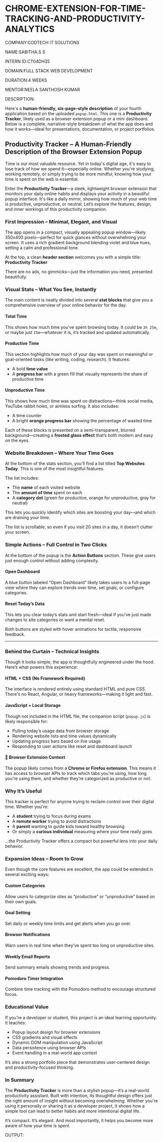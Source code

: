 # CHROME-EXTENSION-FOR-TIME-TRACKING-AND-PRODUCTIVITY-ANALYTICS

COMPANY:CODTECH IT SOLUTIONS

NAME:SABITHA.S S

INTERN ID:CT04DH35

DOMAIN:FULL STACK WEB DEVELOPMENT

DURATION:4 WEEKS

MENTOR:NEELA SANTHOSH KUMAR

DESCRIPTION:

Here's a **human-friendly, six-page-style description** of your fourth application based on the uploaded `popup.html`. This one is a **Productivity Tracker**, likely used as a browser extension popup or a mini dashboard. Below is a complete, narrative-style breakdown of what the app does and how it works—ideal for presentations, documentation, or project portfolios.

## Productivity Tracker – A Human-Friendly Description of the Browser Extension Popup

Time is our most valuable resource. Yet in today's digital age, it's easy to lose track of how we spend it—especially online. Whether you're studying, working remotely, or simply trying to be more mindful, knowing how your time is spent on the web is essential.

Enter the **Productivity Tracker**—a sleek, lightweight browser extension that monitors your daily online habits and displays your activity in a beautiful popup interface. It's like a daily mirror, showing how much of your web time is productive, unproductive, or neutral. Let’s explore the features, design, and inner workings of this productivity companion.

### First Impression – Minimal, Elegant, and Visual

The app opens in a compact, visually appealing popup window—likely 350x400 pixels—perfect for quick glances without overwhelming your screen. It uses a rich gradient background blending violet and blue hues, setting a calm and professional tone.

At the top, a clean **header section** welcomes you with a simple title:
 **Productivity Tracker**

There are no ads, no gimmicks—just the information you need, presented beautifully.

### Visual Stats – What You See, Instantly

The main content is neatly divided into several **stat blocks** that give you a comprehensive overview of your online behavior for the day.

####  Total Time

This shows how much time you’ve spent browsing today. It could be `3h 25m`, or maybe just `15m`—whatever it is, it’s tracked and updated automatically.

####  Productive Time

This section highlights how much of your day was spent on meaningful or goal-oriented tasks (like writing, coding, research). It features:

* A bold **time value**
* A **progress bar** with a green fill that visually represents the share of productive time

####  Unproductive Time

This shows how much time was spent on distractions—think social media, YouTube rabbit holes, or aimless surfing. It also includes:

* A time counter
* A bright **orange progress bar** showing the percentage of wasted time

Each of these blocks is presented on a semi-transparent, blurred background—creating a **frosted glass effect** that’s both modern and easy on the eyes.


### Website Breakdown – Where Your Time Goes

At the bottom of the stats section, you'll find a list titled **Top Websites Today**. This is one of the most insightful features.

The list includes:

* The **name** of each visited website
* The **amount of time** spent on each
* A **category dot** (green for productive, orange for unproductive, gray for neutral)

This lets you quickly identify which sites are boosting your day—and which are draining your time.

The list is scrollable, so even if you visit 20 sites in a day, it doesn’t clutter your screen.

### Simple Actions – Full Control in Two Clicks

At the bottom of the popup is the **Action Buttons** section. These give users just enough control without adding complexity.

####  Open Dashboard

A blue button labeled “Open Dashboard” likely takes users to a full-page view where they can explore trends over time, set goals, or configure categories.

####  Reset Today’s Data

This lets you clear today’s stats and start fresh—ideal if you’ve just made changes to site categories or want a mental reset.

Both buttons are styled with hover animations for tactile, responsive feedback.

---

### Behind the Curtain – Technical Insights

Though it looks simple, the app is thoughtfully engineered under the hood. Here’s what powers this experience:

####  HTML + CSS (No Framework Required)

The interface is rendered entirely using standard HTML and pure CSS. There's no React, Angular, or heavy frameworks—making it light and fast.

####  JavaScript + Local Storage

Though not included in the HTML file, the companion script (`popup.js`) is likely responsible for:

* Pulling today’s usage data from browser storage
* Rendering website lists and time values dynamically
* Updating progress bars based on live usage
* Responding to user actions like reset and dashboard launch

#### 🧩 Browser Extension Context

The popup likely comes from a **Chrome or Firefox extension**. This means it has access to browser APIs to track which tabs you're using, how long you're using them, and whether they’re categorized as productive or not.


### Why It’s Useful

This tracker is perfect for anyone trying to reclaim control over their digital time. Whether you're:

* A **student** trying to focus during exams
* A **remote worker** trying to avoid distractions
* A **parent** wanting to guide kids toward healthy browsing
* Or simply a **curious individual** measuring where your time really goes

…the Productivity Tracker offers a compact but powerful lens into your daily behavior.


### Expansion Ideas – Room to Grow

Even though the core features are excellent, the app could be extended in several exciting ways:

####  Custom Categories

Allow users to categorize sites as “productive” or “unproductive” based on their own goals.

####  Goal Setting

Set daily or weekly time limits and get alerts when you go over.

####  Browser Notifications

Warn users in real time when they’ve spent too long on unproductive sites.

####  Weekly Email Reports

Send summary emails showing trends and progress.

####  Pomodoro Timer Integration

Combine time tracking with the Pomodoro method to encourage structured focus.

### Educational Value

If you're a developer or student, this project is an ideal learning opportunity. It teaches:

* Popup layout design for browser extensions
* CSS gradients and visual effects
* Dynamic DOM manipulation using JavaScript
* Data persistence using browser APIs
* Event handling in a real-world app context

It’s also a strong portfolio piece that demonstrates user-centered design and productivity-focused thinking.


### In Summary

The **Productivity Tracker** is more than a stylish popup—it’s a real-world productivity assistant. Built with intention, its thoughtful design offers just the right amount of insight without becoming overwhelming. Whether you're using it personally or sharing it as a developer project, it shows how a simple tool can lead to better habits and more intentional digital life.

It’s compact. It’s elegant. And most importantly, it helps you become more aware of how your time is spent.

OUTPUT:
